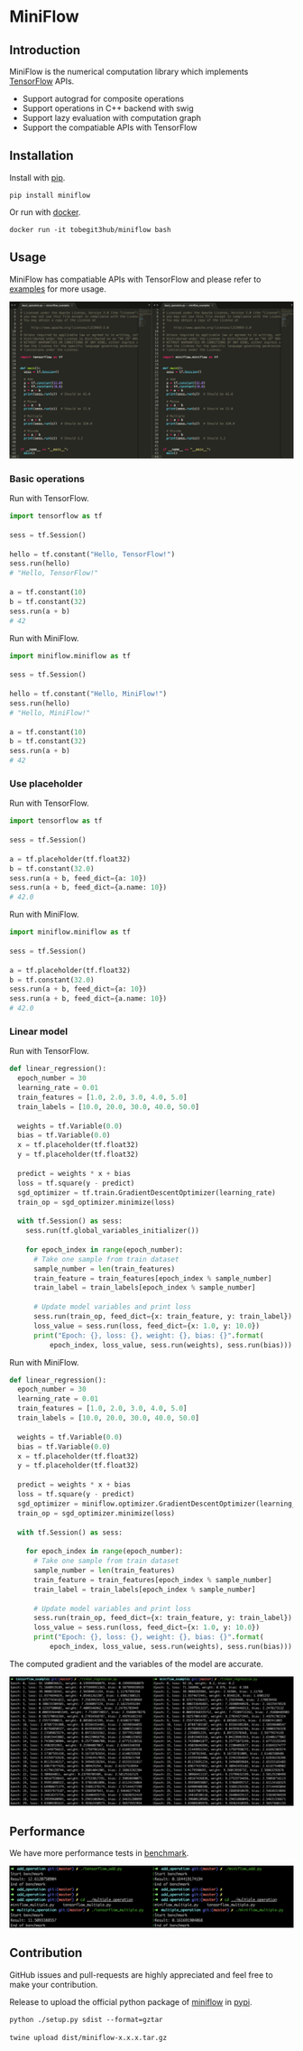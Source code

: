 # MiniFlow

## Introduction

MiniFlow is the numerical computation library which implements [TensorFlow](https://github.com/tensorflow/tensorflow) APIs.

* Support autograd for composite operations
* Support operations in C++ backend with swig
* Support lazy evaluation with computation graph
* Support the compatiable APIs with TensorFlow

## Installation

Install with [pip](https://github.com/pypa/pip).

```
pip install miniflow
```

Or run with [docker](https://github.com/moby/moby).

```
docker run -it tobegit3hub/miniflow bash
```

## Usage

MiniFlow has compatiable APIs with TensorFlow and please refer to [examples](./examples) for more usage.

![](./images/basic_operations.png)

### Basic operations

Run with TensorFlow.

```python
import tensorflow as tf

sess = tf.Session()

hello = tf.constant("Hello, TensorFlow!")
sess.run(hello)
# "Hello, TensorFlow!"

a = tf.constant(10)
b = tf.constant(32)
sess.run(a + b)
# 42
```

Run with MiniFlow.

```python
import miniflow.miniflow as tf

sess = tf.Session()

hello = tf.constant("Hello, MiniFlow!")
sess.run(hello)
# "Hello, MiniFlow!"

a = tf.constant(10)
b = tf.constant(32)
sess.run(a + b)
# 42
```

### Use placeholder

Run with TensorFlow.

```python
import tensorflow as tf

sess = tf.Session()

a = tf.placeholder(tf.float32)
b = tf.constant(32.0)
sess.run(a + b, feed_dict={a: 10})
sess.run(a + b, feed_dict={a.name: 10})
# 42.0
```

Run with MiniFlow.

```python
import miniflow.miniflow as tf

sess = tf.Session()

a = tf.placeholder(tf.float32)
b = tf.constant(32.0)
sess.run(a + b, feed_dict={a: 10})
sess.run(a + b, feed_dict={a.name: 10})
# 42.0
```

### Linear model

Run with TensorFlow.

```python
def linear_regression():
  epoch_number = 30
  learning_rate = 0.01
  train_features = [1.0, 2.0, 3.0, 4.0, 5.0]
  train_labels = [10.0, 20.0, 30.0, 40.0, 50.0]

  weights = tf.Variable(0.0)
  bias = tf.Variable(0.0)
  x = tf.placeholder(tf.float32)
  y = tf.placeholder(tf.float32)

  predict = weights * x + bias
  loss = tf.square(y - predict)
  sgd_optimizer = tf.train.GradientDescentOptimizer(learning_rate)
  train_op = sgd_optimizer.minimize(loss)

  with tf.Session() as sess:
    sess.run(tf.global_variables_initializer())

    for epoch_index in range(epoch_number):
      # Take one sample from train dataset
      sample_number = len(train_features)
      train_feature = train_features[epoch_index % sample_number]
      train_label = train_labels[epoch_index % sample_number]

      # Update model variables and print loss
      sess.run(train_op, feed_dict={x: train_feature, y: train_label})
      loss_value = sess.run(loss, feed_dict={x: 1.0, y: 10.0})
      print("Epoch: {}, loss: {}, weight: {}, bias: {}".format(
          epoch_index, loss_value, sess.run(weights), sess.run(bias)))
```

Run with MiniFlow.

```python
def linear_regression():
  epoch_number = 30
  learning_rate = 0.01
  train_features = [1.0, 2.0, 3.0, 4.0, 5.0]
  train_labels = [10.0, 20.0, 30.0, 40.0, 50.0]

  weights = tf.Variable(0.0)
  bias = tf.Variable(0.0)
  x = tf.placeholder(tf.float32)
  y = tf.placeholder(tf.float32)

  predict = weights * x + bias
  loss = tf.square(y - predict)
  sgd_optimizer = miniflow.optimizer.GradientDescentOptimizer(learning_rate)
  train_op = sgd_optimizer.minimize(loss)

  with tf.Session() as sess:

    for epoch_index in range(epoch_number):
      # Take one sample from train dataset
      sample_number = len(train_features)
      train_feature = train_features[epoch_index % sample_number]
      train_label = train_labels[epoch_index % sample_number]

      # Update model variables and print loss
      sess.run(train_op, feed_dict={x: train_feature, y: train_label})
      loss_value = sess.run(loss, feed_dict={x: 1.0, y: 10.0})
      print("Epoch: {}, loss: {}, weight: {}, bias: {}".format(
          epoch_index, loss_value, sess.run(weights), sess.run(bias)))
```

The computed gradient and the variables of the model are accurate.

![](./images/linear_regression.png)

## Performance

We have more performance tests in [benchmark](./benchmark/).

![](./images/benchmark_result.png)

## Contribution

GitHub issues and pull-requests are highly appreciated and feel free to make your contribution.

Release to upload the official python package of [miniflow](https://pypi.python.org/pypi/miniflow/) in [pypi](https://pypi.python.org/pypi).

```
python ./setup.py sdist --format=gztar

twine upload dist/miniflow-x.x.x.tar.gz
```
